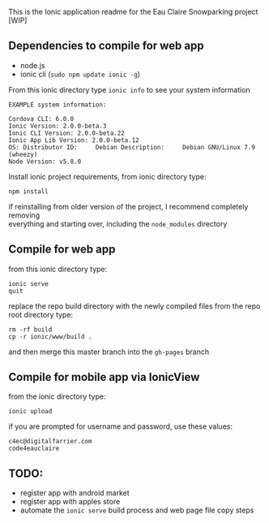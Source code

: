 This is the Ionic application readme for the Eau Claire Snowparking project [WIP]

## Dependencies to compile for web app

* node.js
* ionic cli  (`sudo npm update ionic -g`)

From this ionic directory type ```ionic info``` to see your system information

```
EXAMPLE system information:  
  
Cordova CLI: 6.0.0  
Ionic Version: 2.0.0-beta.3  
Ionic CLI Version: 2.0.0-beta.22  
Ionic App Lib Version: 2.0.0-beta.12  
OS: Distributor ID:     Debian Description:     Debian GNU/Linux 7.9 (wheezy)  
Node Version: v5.8.0  
```

Install ionic project requirements, from ionic directory type:

```
npm install
```

if reinstalling from older version of the project, I recommend completely removing  
everything and starting over, including the ```node_modules``` directory  

## Compile for web app

from this ionic directory type:

```
ionic serve  
quit
```

replace the repo build directory with the newly compiled files
from the repo root directory type:

```
rm -rf build  
cp -r ionic/www/build .
```

and then merge this master branch into the ```gh-pages``` branch

## Compile for mobile app via IonicView

from the ionic directory type:

```
ionic upload
```

if you are prompted for username and password, use these values:

```
c4ec@digitalfarrier.com  
code4eauclaire
```

## TODO:

* register app with android market
* register app with apples store
* automate the ```ionic serve``` build process and web page file copy steps
